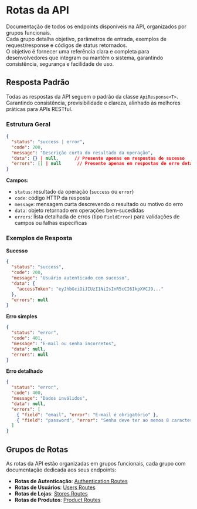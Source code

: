 # Rotas da API

Documentação de todos os endpoints disponíveis na API, organizados por grupos funcionais.  
Cada grupo detalha objetivo, parâmetros de entrada, exemplos de request/response e códigos de status retornados.  
O objetivo é fornecer uma referência clara e completa para desenvolvedores que integram ou mantêm o sistema, garantindo consistência, segurança e facilidade de uso.

## Resposta Padrão

Todas as respostas da API seguem o padrão da classe `ApiResponse<T>`.  
Garantindo consistência, previsibilidade e clareza, alinhado às melhores práticas para APIs RESTful.

### Estrutura Geral

```json
{
  "status": "success | error",
  "code": 200,
  "message": "Descrição curta do resultado da operação",
  "data": {} | null,      // Presente apenas em respostas de sucesso
  "errors": [] | null      // Presente apenas em respostas de erro detalhado
}
```

**Campos:**

- `status`: resultado da operação (`success` ou `error`)
- `code`: código HTTP da resposta
- `message`: mensagem curta descrevendo o resultado ou motivo do erro
- `data`: objeto retornado em operações bem-sucedidas
- `errors`: lista detalhada de erros (tipo `FieldError`) para validações de campos ou falhas específicas

### Exemplos de Resposta

**Sucesso**

```json
{
  "status": "success",
  "code": 200,
  "message": "Usuário autenticado com sucesso",
  "data": {
    "accessToken": "eyJhbGciOiJIUzI1NiIsInR5cCI6IkpXVCJ9..."
  },
  "errors": null
}
```

**Erro simples**

```json
{
  "status": "error",
  "code": 401,
  "message": "E-mail ou senha incorretos",
  "data": null,
  "errors": null
}
```

**Erro detalhado**

```json
{
  "status": "error",
  "code": 400,
  "message": "Dados inválidos",
  "data": null,
  "errors": [
    { "field": "email", "error": "E-mail é obrigatório" },
    { "field": "password", "error": "Senha deve ter ao menos 8 caracteres" }
  ]
}
```

## Grupos de Rotas

As rotas da API estão organizadas em grupos funcionais, cada grupo com documentação dedicada aos seus endpoints:

- **Rotas de Autenticação**: [Authentication Routes](Authentication-Routes.md)
- **Rotas de Usuários**: [Users Routes](Users-Routes.md)
- **Rotas de Lojas**: [Stores Routes](Stores-Routes.md)
- **Rotas de Produtos**: [Product Routes](Product-Routes.md)
